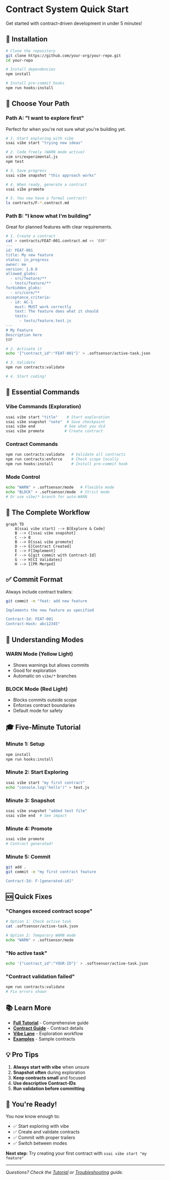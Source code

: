 # Contract System Quick Start

Get started with contract-driven development in under 5 minutes!

## 🚀 Installation

```bash
# Clone the repository
git clone https://github.com/your-org/your-repo.git
cd your-repo

# Install dependencies
npm install

# Install pre-commit hooks
npm run hooks:install
```

## 🎯 Choose Your Path

### Path A: "I want to explore first"

Perfect for when you're not sure what you're building yet.

```bash
# 1. Start exploring with vibe
ssai vibe start "trying new ideas"

# 2. Code freely (WARN mode active)
vim src/experimental.js
npm test

# 3. Save progress
ssai vibe snapshot "this approach works"

# 4. When ready, generate a contract
ssai vibe promote

# 5. You now have a formal contract!
ls contracts/F-*.contract.md
```

### Path B: "I know what I'm building"

Great for planned features with clear requirements.

```bash
# 1. Create a contract
cat > contracts/FEAT-001.contract.md << 'EOF'
---
id: FEAT-001
title: My new feature
status: in_progress
owner: me
version: 1.0.0
allowed_globs:
  - src/feature/**
  - tests/feature/**
forbidden_globs:
  - src/core/**
acceptance_criteria:
  - id: AC-1
    must: MUST work correctly
    text: The feature does what it should
    tests:
      - tests/feature.test.js
---
# My Feature
Description here
EOF

# 2. Activate it
echo '{"contract_id":"FEAT-001"}' > .softsensor/active-task.json

# 3. Validate
npm run contracts:validate

# 4. Start coding!
```

## 📝 Essential Commands

### Vibe Commands (Exploration)
```bash
ssai vibe start "title"    # Start exploration
ssai vibe snapshot "note"  # Save checkpoint  
ssai vibe end             # See what you did
ssai vibe promote         # Create contract
```

### Contract Commands
```bash
npm run contracts:validate   # Validate all contracts
npm run contracts:enforce    # Check scope locally
npm run hooks:install        # Install pre-commit hook
```

### Mode Control
```bash
echo "WARN" > .softsensor/mode   # Flexible mode
echo "BLOCK" > .softsensor/mode  # Strict mode
# Or use vibe/* branch for auto-WARN
```

## 🔄 The Complete Workflow

```mermaid
graph TD
    A[ssai vibe start] --> B[Explore & Code]
    B --> C[ssai vibe snapshot]
    C --> B
    B --> D[ssai vibe promote]
    D --> E[Contract Created]
    E --> F[Implement]
    F --> G[git commit with Contract-Id]
    G --> H[CI Validates]
    H --> I[PR Merged]
```

## ✅ Commit Format

Always include contract trailers:

```bash
git commit -m "feat: add new feature

Implements the new feature as specified

Contract-Id: FEAT-001
Contract-Hash: abc12345"
```

## 🚦 Understanding Modes

### WARN Mode (Yellow Light)
- Shows warnings but allows commits
- Good for exploration
- Automatic on `vibe/*` branches

### BLOCK Mode (Red Light)
- Blocks commits outside scope
- Enforces contract boundaries
- Default mode for safety

## 🎓 Five-Minute Tutorial

### Minute 1: Setup
```bash
npm install
npm run hooks:install
```

### Minute 2: Start Exploring
```bash
ssai vibe start "my first contract"
echo "console.log('hello')" > test.js
```

### Minute 3: Snapshot
```bash
ssai vibe snapshot "added test file"
ssai vibe end  # See impact
```

### Minute 4: Promote
```bash
ssai vibe promote
# Contract generated!
```

### Minute 5: Commit
```bash
git add .
git commit -m "my first contract feature

Contract-Id: F-[generated-id]"
```

## 🆘 Quick Fixes

### "Changes exceed contract scope"
```bash
# Option 1: Check active task
cat .softsensor/active-task.json

# Option 2: Temporary WARN mode
echo "WARN" > .softsensor/mode
```

### "No active task"
```bash
echo '{"contract_id":"YOUR-ID"}' > .softsensor/active-task.json
```

### "Contract validation failed"
```bash
npm run contracts:validate
# Fix errors shown
```

## 📚 Learn More

- **[Full Tutorial](TUTORIAL.md)** - Comprehensive guide
- **[Contract Guide](contracts.md)** - Contract details
- **[Vibe Lane](vibe-lane.md)** - Exploration workflow
- **[Examples](../examples/)** - Sample contracts

## 💡 Pro Tips

1. **Always start with vibe** when unsure
2. **Snapshot often** during exploration
3. **Keep contracts small** and focused
4. **Use descriptive Contract-IDs**
5. **Run validation before committing**

## 🎉 You're Ready!

You now know enough to:
- ✅ Start exploring with vibe
- ✅ Create and validate contracts
- ✅ Commit with proper trailers
- ✅ Switch between modes

**Next step**: Try creating your first contract with `ssai vibe start "my feature"`

---

*Questions? Check the [Tutorial](TUTORIAL.md) or [Troubleshooting](TUTORIAL.md#troubleshooting) guide.*